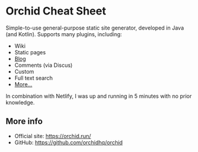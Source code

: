 # Orchid Cheat Sheet
Simple-to-use general-purpose static site generator, developed in Java (and Kotlin). Supports many plugins, including:
- Wiki
- Static pages
- [Blog](https://orchid.run/plugins/orchidposts)
- Comments (via Discus)
- Custom
- Full text search
- [More...](https://orchid.run/wiki/user-manual/getting-started/plugins)

In combination with Netlify, I was up and running in 5 minutes with no prior knowledge. 


## More info
- Official site: https://orchid.run/
- GitHub: https://github.com/orchidhq/orchid
